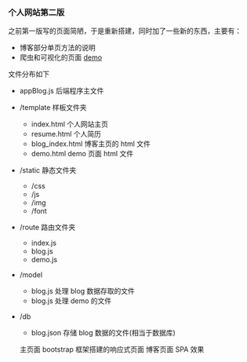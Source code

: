 ### 个人网站第二版

之前第一版写的页面简陋，于是重新搭建，同时加了一些新的东西，主要有：
- 博客部分单页方法的说明
- 爬虫和可视化的页面 [demo](xiewenqi.cc/demo)


文件分布如下
- appBlog.js          后端程序主文件
- /template           样板文件夹
  - index.html        个人网站主页
  - resume.html       个人简历
  - blog_index.html   博客主页的 html 文件
  - demo.html         demo 页面 html 文件
- /static             静态文件夹
  - /css
  - /js
  - /img
  - /font
- /route              路由文件夹
  - index.js          
  - blog.js          
  - demo.js    
- /model
  - blog.js           处理 blog 数据存取的文件
  - blog.js           处理 demo 的文件
- /db
  - blog.json         存储 blog 数据的文件(相当于数据库)

  主页面 bootstrap 框架搭建的响应式页面
  博客页面 SPA 效果
